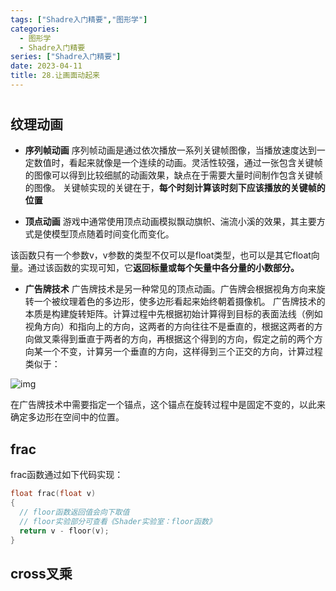 ```yaml
---
tags: ["Shadre入门精要","图形学"]
categories:
  - 图形学
  - Shadre入门精要
series: ["Shadre入门精要"]
date: 2023-04-11
title: 28.让画面动起来 
---
```

# 

## **纹理动画**

- **序列帧动画**
  序列帧动画是通过依次播放一系列关键帧图像，当播放速度达到一定数值时，看起来就像是一个连续的动画。灵活性较强，通过一张包含关键帧的图像可以得到比较细腻的动画效果，缺点在于需要大量时间制作包含关键帧的图像。
  关键帧实现的关键在于，**每个时刻计算该时刻下应该播放的关键帧的位置**

- **顶点动画**
  游戏中通常使用顶点动画模拟飘动旗帜、湍流小溪的效果，其主要方式是使模型顶点随着时间变化而变化。



该函数只有一个参数v，v参数的类型不仅可以是float类型，也可以是其它float向量。通过该函数的实现可知，它**返回标量或每个矢量中各分量的小数部分。**

- **广告牌技术**
  广告牌技术是另一种常见的顶点动画。广告牌会根据视角方向来旋转一个被纹理着色的多边形，使多边形看起来始终朝着摄像机。
  广告牌技术的本质是构建旋转矩阵。计算过程中先根据初始计算得到目标的表面法线（例如视角方向）和指向上的方向，这两者的方向往往不是垂直的，根据这两者的方向做叉乘得到垂直于两者的方向，再根据这个得到的方向，假定之前的两个方向某一个不变，计算另一个垂直的方向，这样得到三个正交的方向，计算过程类似于：

![img](/images/posts/v2-e3449b70f4c80a1706a8a757e458ac3d_720w.png)

在广告牌技术中需要指定一个锚点，这个锚点在旋转过程中是固定不变的，以此来确定多边形在空间中的位置。

## frac

frac函数通过如下代码实现：

```cpp
float frac(float v)
{
  // floor函数返回值会向下取值
  // floor实验部分可查看《Shader实验室：floor函数》
  return v - floor(v);
}
```

## cross叉乘
